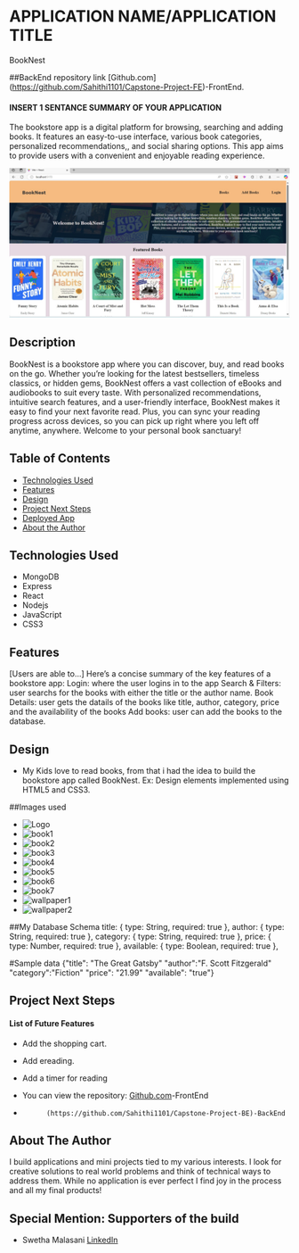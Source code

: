 # APPLICATION NAME/APPLICATION TITLE
BookNest

##BackEnd repository link
[Github.com] (https://github.com/Sahithi1101/Capstone-Project-FE)-FrontEnd.

#### INSERT 1 SENTANCE SUMMARY OF YOUR APPLICATION
The bookstore app is a digital platform for browsing, searching and adding books. 
It features an easy-to-use interface, various book categories, personalized recommendations,, 
and social sharing options. This app aims to provide users with a convenient and enjoyable reading 
experience.

<img src="./images/BookNest.jpeg" alt="BookNest"/>

## Description
BookNest is a bookstore app where you can discover, buy, and read books on the go. 
Whether you’re looking for the latest bestsellers, timeless classics, or hidden gems, BookNest offers a 
vast collection of eBooks and audiobooks to suit every taste. With personalized recommendations, 
intuitive search features, and a user-friendly interface, BookNest makes it easy to find your next favorite read. 
Plus, you can sync your reading progress across devices, so you can pick up right where you left off anytime, anywhere. 
Welcome to your personal book sanctuary!

## Table of Contents
* [Technologies Used](#technologiesused)
* [Features](#features)
* [Design](#design)
* [Project Next Steps](#nextsteps)
* [Deployed App](#deployment)
* [About the Author](#author)

## <a name="technologiesused"></a>Technologies Used
* MongoDB
* Express
* React
* Nodejs
* JavaScript
* CSS3


## Features
[Users are able to...]
Here’s a concise summary of the key features of a bookstore app:
Login: where the user logins in to the app
Search & Filters: user searchs for the books with either the title or the author name.
Book Details: user gets the datails of the books like title, author, category, price and the availability of the books
Add books: user can add the books to the database.


## <a name="Design"></a>Design
* My Kids love to read books, from that i had the idea to build the bookstore app called BookNest. Ex: Design elements implemented using HTML5 and CSS3. 

##Images used
* <img src="https://media0.giphy.com/media/1wQtkhfeLxIaRMsRcy/source.gif" alt="Logo" />
* <img src="https://ic.od-cdn.com/resize?type=auto&width=536&quality=80&force=true&height=715&url=%2FImageType-400%2F1523-1%2F%257BA2A9BABA-C565-474A-BDD3-1D02A8E13213%257DIMG400.JPG" alt="book1" />
* <img src= "https://ic.od-cdn.com/resize?type=auto&width=536&quality=80&force=true&height=715&url=%2FImageType-400%2F1523-1%2F%257BD29CC053-29CE-4E90-9596-61DA1F2F555D%257DIMG400.JPG" alt="book2" />
* <img src= "https://ic.od-cdn.com/resize?type=auto&width=536&quality=80&force=true&height=715&url=%2FImageType-400%2F2183-1%2F%257BE64DFF4C-8885-4FDB-8B08-3DF7EE07294A%257DIMG400.JPG" alt="book3" />
* <img src="https://ic.od-cdn.com/resize?type=auto&width=536&quality=80&force=true&height=715&url=%2FImageType-400%2F4951-1%2F%257B00A0324C-9587-46AF-AD97-78E06FBA602F%257DIMG400.JPG" alt="book4" />
* <img src="https://ic.od-cdn.com/resize?type=auto&width=536&quality=80&force=true&height=715&url=%2FImageType-400%2F0111-1%2F%257B31512821-1ACA-4654-9C12-2CCA6B4337DF%257DIMG400.JPG" alt="book5" />
* <img src="https://ic.od-cdn.com/resize?type=auto&width=536&quality=80&force=true&height=715&url=%2FImageType-400%2F0017-1%2F7A4%2F8EA%2FEE%2F%257B7A48EAEE-7C55-4721-A471-25FBE4E1744C%257DImg400.jpg" alt="book6" />
* <img src="https://ic.od-cdn.com/resize?type=auto&width=536&quality=80&force=true&height=715&url=%2FImageType-400%2F2508-1%2FAF2%2FC43%2F88%2F%257BAF2C4388-41E2-40A8-BFC8-8144EFE10B55%257DImg400.jpg" alt="book7" />
* <img src="https://i.pinimg.com/736x/ea/79/09/ea790963ac6f444f48b69e79ba5774ff.jpg" alt="wallpaper1" />
* <img src="https://i.pinimg.com/736x/8a/3c/96/8a3c96d999780b6dab51745038407da9.jpg" alt="wallpaper2" />

 ##My Database Schema
title: { type: String, required: true }, 
author: { type: String, required: true }, 
category: { type: String, required: true }, 
price: { type: Number, required: true }, 
available: { type: Boolean, required: true },
 
#Sample data
{"title": "The Great Gatsby"
 "author":"F. Scott Fitzgerald"
 "category":"Fiction"
 "price": "21.99"
 "available": "true"}

## <a name="nextsteps"></a>Project Next Steps
#### List of Future Features
* Add the shopping cart.
* Add ereading.
* Add a timer for reading


* You can view the repository:
[Github.com](https://github.com/Sahithi1101/Capstone-Project-FE)-FrontEnd
*           (https://github.com/Sahithi1101/Capstone-Project-BE)-BackEnd

## <a name="Sahithi"></a>About The Author
I build applications and mini projects tied to my various interests. I look for creative solutions to real world problems and think of technical ways to address them. While no application is ever perfect I find joy in the process and all my final products!

## Special Mention: Supporters of the build
* Swetha Malasani [LinkedIn](https://www.linkedin.com/in/swetha-malasani-943652338/)
